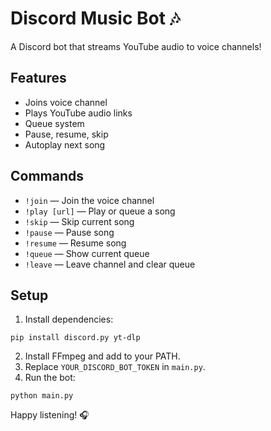 # Discord Music Bot 🎶

A Discord bot that streams YouTube audio to voice channels!

## Features
- Joins voice channel
- Plays YouTube audio links
- Queue system
- Pause, resume, skip
- Autoplay next song

## Commands
- `!join` — Join the voice channel
- `!play [url]` — Play or queue a song
- `!skip` — Skip current song
- `!pause` — Pause song
- `!resume` — Resume song
- `!queue` — Show current queue
- `!leave` — Leave channel and clear queue

## Setup
1. Install dependencies:
```
pip install discord.py yt-dlp
```
2. Install FFmpeg and add to your PATH.
3. Replace `YOUR_DISCORD_BOT_TOKEN` in `main.py`.
4. Run the bot:
```
python main.py
```

Happy listening! 🎧
